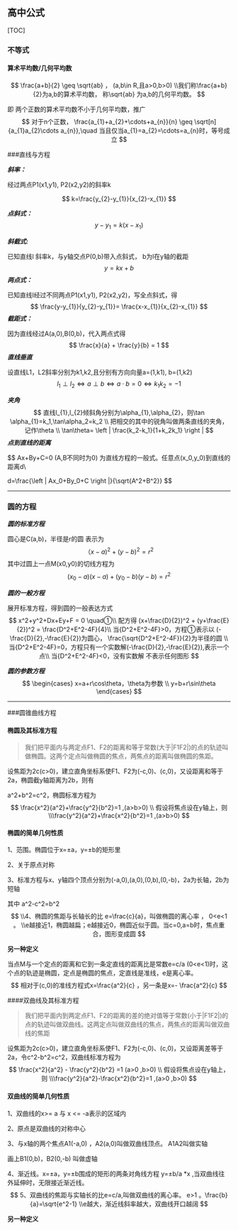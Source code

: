 ## 高中公式

[TOC]



### 不等式



#### 算术平均数/几何平均数


$$
\frac{a+b}{2} \geq \sqrt{ab} ， (a,b\in R,且a>0,b>0)
\\我们称\frac{a+b}{2}为a,b的算术平均数， 称\sqrt{ab} 为a,b的几何平均数。
$$

即 两个正数的算术平均数不小于几何平均数，推广   
$$
对于n个正数，
\frac{a_{1}+a_{2}+\cdots+a_{n}}{n} \geq \sqrt[n]{a_{1}a_{2}\cdots a_{n}},\quad
当且仅当a_{1}=a_{2}=\cdots=a_{n}时，等号成立
$$




###直线与方程

***斜率：*** 

经过两点P1(x1,y1), P2(x2,y2)的斜率k


$$
k=\frac{y_{2}-y_{1}}{x_{2}-x_{1}}
$$


***点斜式：***
$$
y-y_{1} = k(x-x_{1})
$$


***斜截式:***  

已知直线l 斜率k，与y轴交点P(0,b)带入点斜式， b为l在y轴的截距
$$
y = kx +b
$$
***两点式：***

已知直线l经过不同两点P1(x1,y1), P2(x2,y2)，写全点斜式，得
$$
\frac{y-y_{1}}{y_{2}-y_{1}}= \frac{x-x_{1}}{x_{2}-x_{1}}
$$
***截距式：***

因为直线经过A(a,0),B(0,b)，代入两点式得
$$
\frac{x}{a} + \frac{y}{b} = 1
$$
***直线垂直***

设直线L1，L2斜率分别为k1,k2,且分别有方向向量a=(1,k1), b=(1,k2)
$$
l_{1}\perp l_{2}\Leftrightarrow a \perp b \Leftrightarrow a\cdot b=0 \Leftrightarrow k_{1} k_{2}=-1
$$


***夹角***
$$
直线l_{1},l_{2}倾斜角分别为\alpha_{1},\alpha_{2}，则\tan \alpha_{1}=k_1,\tan\alpha_2=k_2
\\ 把相交的其中的锐角叫做两条直线的夹角，记作\theta
\\ \tan\theta= \left | \frac{k_2-k_1}{1+k_2k_1} \right |
$$
***点到直线的距离***

$$
Ax+By+C=0 (A,B不同时为0) 为直线方程的一般式。任意点(x_0,y_0)到直线的距离d\\

d=\frac{\left | Ax_0+By_0+C \right |}{\sqrt{A^2+B^2}}
$$

------

### 圆的方程

***圆的标准方程***

圆心是C(a,b)，半径是r的圆 表示为
$$
（x-a)^2 +(y-b)^2 = r^2
$$
其中过圆上一点M(x0,y0)的切线方程为
$$
(x_0-a)(x-a)+(y_0-b)(y-b) = r^2
$$


***圆的一般方程***

展开标准方程，得到圆的一般表达方式
$$
x^2+y^2+Dx+Ey+F = 0 \quad①\\ 
配方得 (x+\frac{D}{2})^2 + (y+\frac{E}{2})^2 = \frac{D^2+E^2-4F}{4}\\
当{D^2+E^2-4F}>0，方程①表示以 (-\frac{D}{2},-\frac{E}{2})为圆心，
\frac{\sqrt{D^2+E^2-4F}}{2}为半径的圆 \\
当{D^2+E^2-4F}=0，方程只有一个实数解(-\frac{D}{2},-\frac{E}{2}),表示一个点\\
当{D^2+E^2-4F}<0，没有实数解 不表示任何图形
$$



***圆的参数方程***
$$
\begin{cases} 
x=a+r\cos\theta，\theta为参数 \\ 
y=b+r\sin\theta
\end{cases}
$$

------



###圆锥曲线方程

#### 椭圆及其标准方程

> 我们把平面内与两定点F1、F2的距离和等于常数(大于|F1F2|)的点的轨迹叫做椭圆。这两个定点叫做椭圆的焦点，两焦点的距离叫做椭圆的焦距。



设焦距为2c(c>0)，建立直角坐标系使F1、F2为(-c,0)、(c,0)，又设距离和等于2a，椭圆截y轴距离为2b，则有

a^2+b^2=c^2，椭圆标准方程为
$$
\frac{x^2}{a^2}+\frac{y^2}{b^2}=1 ,(a>b>0)
\\ 假设将焦点设在y轴上，则
\\\frac{y^2}{a^2}+\frac{x^2}{b^2}=1 ,(a>b>0)
$$

#### 椭圆的简单几何性质

1、范围。椭圆位于x=±a，y=±b的矩形里

2、关于原点对称

3、标准方程与x、y轴四个顶点分别为(-a,0),(a,0),(0,b),(0,-b)，2a为长轴，2b为短轴

其中 a^2-c^2=b^2
$$
\\4、椭圆的焦距与长轴长的比 e=\frac{c}{a}，叫做椭圆的离心率 ， 0<e<1 。
\\e越接近1，椭圆越扁；e越接近0，椭圆近似于圆。当c=0,a=b时，焦点重合，图形变成圆
$$


**另一种定义**

当点M与一个定点的距离和它到一条定直线的距离比是常数e=c/a (0<e<1)时，这个点的轨迹是椭圆，定点是椭圆的焦点，定直线是准线，e是离心率。
$$
相对于(c,0)的准线方程式x=\frac{a^2}{c} ，另一条是x=- \frac{a^2}{c}
$$




####双曲线及其标准方程

> 我们把平面内到两定点F1、F2的距离的差的绝对值等于常数(小于|F1F2|)的点的轨迹叫做双曲线。这两定点叫做双曲线的焦点，两焦点的距离叫做双曲线的焦距

设焦距为2c(c>0)，建立直角坐标系使F1、F2为(-c,0)、(c,0)，又设距离差等于2a，令c^2-b^2=c^2，双曲线标准方程为
$$
\frac{x^2}{a^2} - \frac{y^2}{b^2} =1 (a>0 ,b>0)
\\ 假设将焦点设在y轴上，则
\\\frac{y^2}{a^2}-\frac{x^2}{b^2}=1 ,(a>0 ,b>0)
$$


#### 双曲线的简单几何性质

1、双曲线的x>= a 与 x <= -a表示的区域内

2、原点是双曲线的对称中心

3、与x轴的两个焦点A1(-a,0) ，A2(a,0)叫做双曲线顶点。 A1A2叫做实轴

画上B1(0,b)，B2(0,-b) 叫做虚轴

4、渐近线。x=±a，y=±b围成的矩形的两条对角线方程 y=±b/a *x ,当双曲线往外延伸时，无限接近渐近线。
$$
5、双曲线的焦距与实轴长的比e=c/a,叫做双曲线的离心率。 e>1 。\frac{b}{a}=\sqrt{e^2-1}
\\e越大，渐近线斜率越大，双曲线开口越阔
$$


**另一种定义**


